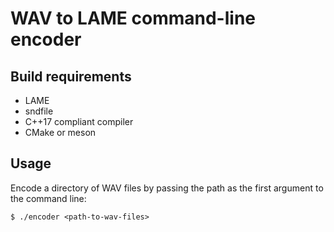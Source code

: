 # WAV to LAME command-line encoder

## Build requirements

* LAME
* sndfile
* C++17 compliant compiler
* CMake or meson


## Usage

Encode a directory of WAV files by passing the path as the first argument to the
command line:

    $ ./encoder <path-to-wav-files>

